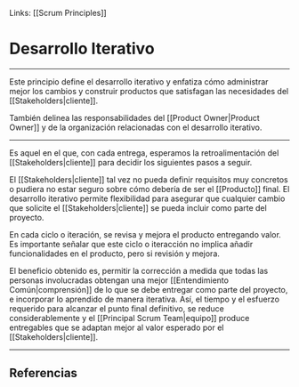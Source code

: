 Links: [[Scrum Principles]]

# Desarrollo Iterativo
---

Este principio define el desarrollo iterativo y enfatiza cómo administrar mejor los cambios y construir productos que satisfagan las necesidades del [[Stakeholders|cliente]].

También delinea las responsabilidades del [[Product Owner|Product Owner]] y de la organización relacionadas con el desarrollo iterativo.

---

Es aquel en el que, con cada entrega, esperamos la retroalimentación del [[Stakeholders|cliente]] para decidir los siguientes pasos a seguir.

El [[Stakeholders|cliente]] tal vez no pueda definir requisitos muy concretos o pudiera no estar seguro sobre cómo debería de ser el [[Producto]] final. El desarrollo iterativo permite flexibilidad para asegurar que cualquier cambio que solicite el [[Stakeholders|cliente]] se pueda incluir como parte del proyecto.

En cada ciclo o iteración, se revisa y mejora el producto entregando valor. Es importante señalar que este ciclo o iteracción no implica añadir funcionalidades en el producto, pero si revisión y mejora.

El beneficio obtenido es, permitir la corrección a medida que todas las personas involucradas obtengan una mejor [[Entendimiento Común|comprensión]] de lo que se debe entregar como parte del proyecto, e incorporar lo aprendido de manera iterativa. Así, el tiempo y el esfuerzo requerido para alcanzar el punto final definitivo, se reduce considerablemente y el [[Principal Scrum Team|equipo]] produce entregables que se adaptan mejor al valor esperado por el [[Stakeholders|cliente]].

---

## Referencias